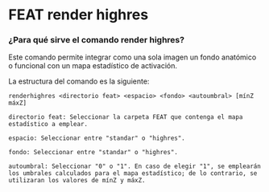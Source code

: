 FEAT render highres
===================

### ¿Para qué sirve el comando render highres?

Este comando permite integrar como una sola imagen un fondo anatómico o funcional con un mapa estadístico de activación.

La estructura del comando es la siguiente:

    renderhighres <directorio feat> <espacio> <fondo> <autoumbral> [mínZ máxZ]
  
    directorio feat: Seleccionar la carpeta FEAT que contenga el mapa estadístico a emplear.

    espacio: Seleccionar entre "standar" o "highres".

    fondo: Seleccionar entre "standar" o "highres".

    autoumbral: Seleccionar "0" o "1". En caso de elegir "1", se emplearán los umbrales calculados para el mapa estadístico; de lo contrario, se utilizaran los valores de mínZ y máxZ.
